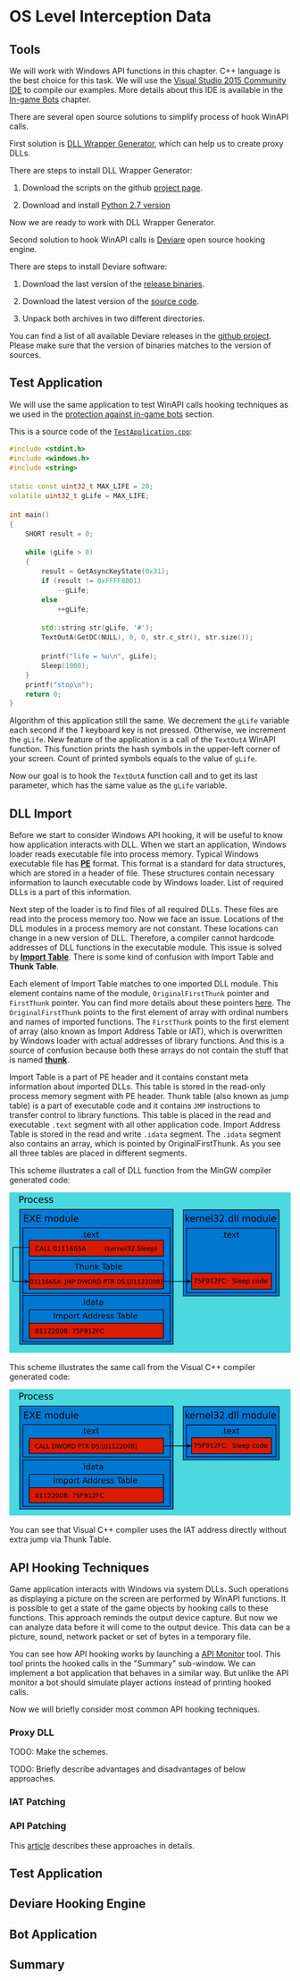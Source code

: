 # OS Level Interception Data

## Tools

We will work with Windows API functions in this chapter. C++ language is the best choice for this task. We will use the [Visual Studio 2015 Community IDE](https://www.visualstudio.com/en-us/products/visual-studio-express-vs.aspx#) to compile our examples. More details about this IDE is available in the [In-game Bots](../InGameBots/tools.md) chapter.

There are several open source solutions to simplify process of hook WinAPI calls.

First solution is [DLL Wrapper Generator](https://m4v3n.wordpress.com/2012/08/08/dll-wrapper-generator/), which can help us to create proxy DLLs.

There are steps to install DLL Wrapper Generator:

1. Download the scripts on the github [project page](https://github.com/mavenlin/Dll_Wrapper_Gen/archive/master.zip).

2. Download and install [Python 2.7 version](https://www.python.org/downloads/)

Now we are ready to work with DLL Wrapper Generator.

Second solution to hook WinAPI calls is [Deviare](http://www.nektra.com/products/deviare-api-hook-windows/) open source hooking engine.

There are steps to install Deviare software:

1. Download the last version of the [release binaries](https://github.com/nektra/Deviare2/releases/download/v2.8.0/Deviare.2.8.0.zip).

2. Download the latest version of the [source code](https://github.com/nektra/Deviare2/archive/v2.8.0.zip).

3. Unpack both archives in two different directories.

You can find a list of all available Deviare releases in the [github project](https://github.com/nektra/Deviare2/releases). Please make sure that the version of binaries matches to the version of sources.

## Test Application

We will use the same application to test WinAPI calls hooking techniques as we used in the [protection against in-game bots](../InGameBots/protection.md) section.

This is a source code of the [`TestApplication.cpp`](https://ellysh.gitbooks.io/video-game-bots/content/Examples/ExtraTechniques/OSLevelInterceptionData/TestApplication.cpp):
```C++
#include <stdint.h>
#include <windows.h>
#include <string> 

static const uint32_t MAX_LIFE = 20;
volatile uint32_t gLife = MAX_LIFE;

int main()
{
    SHORT result = 0;

    while (gLife > 0)
    {
        result = GetAsyncKeyState(0x31);
        if (result != 0xFFFF8001)
            --gLife;
        else
            ++gLife;
        
        std::string str(gLife, '#');
        TextOutA(GetDC(NULL), 0, 0, str.c_str(), str.size());

        printf("life = %u\n", gLife);
        Sleep(1000);
    }
    printf("stop\n");
    return 0;
}
```
Algorithm of this application still the same. We decrement the `gLife` variable each second if the *1* keyboard key is not pressed. Otherwise, we increment the `gLife`. New feature of the application is a call of the `TextOutA` WinAPI function. This function prints the hash symbols in the upper-left corner of your screen. Count of printed symbols equals to the value of `gLife`.

Now our goal is to hook the `TextOutA` function call and to get its last parameter, which has the same value as the `gLife` variable.

## DLL Import

Before we start to consider Windows API hooking, it will be useful to know how application interacts with DLL. When we start an application, Windows loader reads executable file into process memory. Typical Windows executable file has [**PE**](https://msdn.microsoft.com/en-us/library/ms809762.aspx) format. This format is a standard for data structures, which are stored in a header of file. These structures contain necessary information to launch executable code by Windows loader. List of required DLLs is a part of this information.

Next step of the loader is to find files of all required DLLs. These files are read into the process memory too. Now we face an issue. Locations of the DLL modules in a process memory are not constant. These locations can change in a new version of DLL. Therefore, a compiler cannot hardcode addresses of DLL functions in the executable module. This issue is solved by [**Import Table**](http://sandsprite.com/CodeStuff/Understanding_imports.html). There is some kind of confusion with Import Table and **Thunk Table**.

Each element of Import Table matches to one imported DLL module. This element contains name of the module, `OriginalFirstThunk` pointer and `FirstThunk` pointer. You can find more details about these pointers [here](http://ntcore.com/files/inject2it.htm). The `OriginalFirstThunk` points to the first element of array with ordinal numbers and names of imported functions. The `FirstThunk` points to the first element of array (also known as Import Address Table or IAT), which is overwritten by Windows loader with actual addresses of library functions. And this is a source of confusion because both these arrays do not contain the stuff that is named [**thunk**](https://en.wikipedia.org/wiki/Thunk#Overlays_and_dynamic_linking).

Import Table is a part of PE header and it contains constant meta information about imported DLLs. This table is stored in the read-only process memory segment with PE header. Thunk table (also known as jump table) is a part of executable code and it contains `JMP` instructions to transfer control to library functions. This table is placed in the read and executable `.text` segment with all other application code. Import Address Table is stored in the read and write `.idata` segment. The `.idata` segment also contains an array, which is pointed by OriginalFirstThunk. As you see all three tables are placed in different segments.

This scheme illustrates a call of DLL function from the MinGW compiler generated code:

![DLL call MinGW](dll-call-mingw.png)

This scheme illustrates the same call from the Visual C++ compiler generated code:

![DLL call Visual C++](dll-call-visual-cpp.png)

You can see that Visual C++ compiler uses the IAT address directly without extra jump via Thunk Table.

## API Hooking Techniques

Game application interacts with Windows via system DLLs. Such operations as displaying a picture on the screen are performed by WinAPI functions. It is possible to get a state of the game objects by hooking calls to these functions. This approach reminds the output device capture. But now we can analyze data before it will come to the output device. This data can be a picture, sound, network packet or set of bytes in a temporary file.

You can see how API hooking works by launching a [API Monitor](../ClickerBots/tools.md) tool. This tool prints the hooked calls in the "Summary" sub-window. We can implement a bot application that behaves in a similar way. But unlike the API monitor a bot should simulate player actions instead of printing hooked calls.

Now we will briefly consider most common API hooking techniques. 

### Proxy DLL

TODO: Make the schemes.

TODO: Briefly describe advantages and disadvantages of below approaches.

### IAT Patching

### API Patching

This [article](http://www.internals.com/articles/apispy/apispy.htm) describes these approaches in details.

## Test Application

## Deviare Hooking Engine

## Bot Application

## Summary